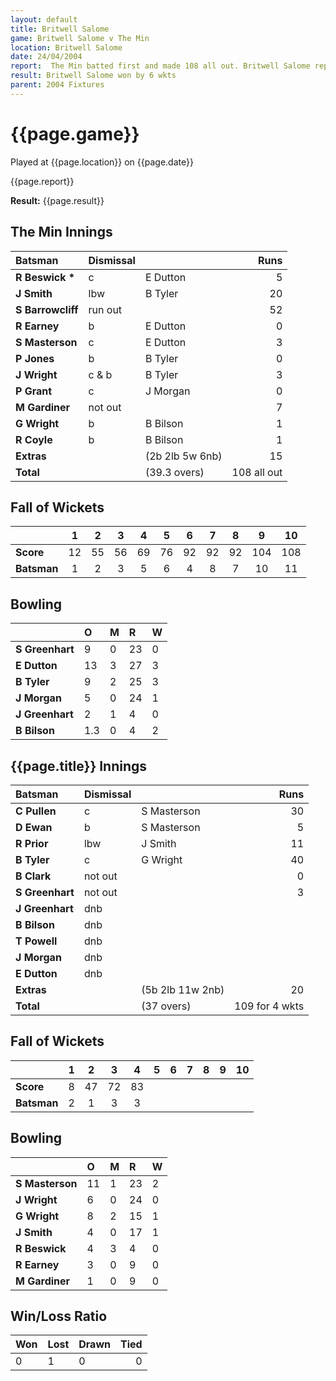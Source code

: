 ```yaml
---
layout: default
title: Britwell Salome
game: Britwell Salome v The Min
location: Britwell Salome
date: 24/04/2004
report:  The Min batted first and made 108 all out. Britwell Salome replied with 109 for 4 wkts
result: Britwell Salome won by 6 wkts
parent: 2004 Fixtures
---
```


# {{page.game}}

Played at {{page.location}} on {{page.date}}

{{page.report}}

**Result:** {{page.result}}

## The Min Innings

| Batsman | Dismissal |  | Runs |
|:---|:---|---|---:|
| **R Beswick &#42;** | c | E Dutton | 5 |
| **J Smith** | lbw | B Tyler | 20 |
| **S Barrowcliff** | run out |  | 52 |
| **R Earney** | b | E Dutton | 0 |
| **S Masterson** | c | E Dutton | 3 |
| **P Jones** | b | B Tyler | 0 |
| **J Wright** | c & b | B Tyler | 3 |
| **P Grant** | c | J Morgan | 0 |
| **M Gardiner** | not out |  | 7 |
| **G Wright** | b | B Bilson | 1 |
| **R Coyle** | b | B Bilson | 1 |
| **Extras** | | (2b 2lb 5w 6nb) | 15 |
| **Total** | | (39.3 overs) | 108 all out |

## Fall of Wickets

| | 1 | 2 | 3 | 4 | 5 | 6 | 7 | 8 | 9 | 10 |
|---|:---:|:---:|:---:|:---:|:---:|:---:|:---:|:---:|:---:|:---:|
| **Score** | 12 | 55 | 56 | 69 | 76 | 92 | 92 | 92 | 104 | 108 |
| **Batsman** | 1 | 2 | 3 | 5 | 6 | 4 | 8 | 7 | 10 | 11 |

## Bowling

| | O | M | R | W |
|---|:---|:---|:---|:---|
| **S Greenhart** | 9 | 0 | 23 | 0 |
| **E Dutton** | 13 | 3 | 27 | 3 |
| **B Tyler** | 9 | 2 | 25 | 3 |
| **J Morgan** | 5 | 0 | 24 | 1 |
| **J Greenhart** | 2 | 1 | 4 | 0 |
| **B Bilson** | 1.3 | 0 | 4 | 2 |

## {{page.title}} Innings

| Batsman | Dismissal |  | Runs |
|:---|:---|---|---:|
| **C Pullen** | c | S Masterson | 30 |
| **D Ewan** | b | S Masterson | 5 |
| **R Prior** | lbw | J Smith | 11 |
| **B Tyler** | c | G Wright | 40 |
| **B Clark** | not out |  | 0 |
| **S Greenhart** | not out |  | 3 |
| **J Greenhart** | dnb |  |  |
| **B Bilson** | dnb |  |  |
| **T Powell** | dnb |  |  |
| **J Morgan** | dnb |  |  |
| **E Dutton** | dnb |  |  |
| **Extras** | | (5b 2lb 11w 2nb) | 20 |
| **Total** | | (37 overs) | 109 for 4 wkts |

## Fall of Wickets

| | 1 | 2 | 3 | 4 | 5 | 6 | 7 | 8 | 9 | 10 |
|---|:---:|:---:|:---:|:---:|:---:|:---:|:---:|:---:|:---:|:---:|
| **Score** | 8 | 47 | 72 | 83 |  |  |  |  |  |  |
| **Batsman** | 2 | 1 | 3 | 3 |  |  |  |  |  |  |

## Bowling

| | O | M | R | W |
|---|:---|:---|:---|:---|
| **S Masterson** | 11 | 1 | 23 | 2 |
| **J Wright** | 6 | 0 | 24 | 0 |
| **G Wright** | 8 | 2 | 15 | 1 |
| **J Smith** | 4 | 0 | 17 | 1 |
| **R Beswick** | 4 | 3 | 4 | 0 |
| **R Earney** | 3 | 0 | 9 | 0 |
| **M Gardiner** | 1 | 0 | 9 | 0 |

## Win/Loss Ratio

| Won | Lost | Drawn | Tied |
|:---|:---|:---|---:|
| 0 | 1 | 0 | 0 |